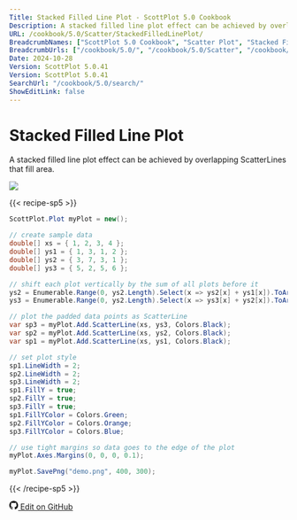 ```yaml
---
Title: Stacked Filled Line Plot - ScottPlot 5.0 Cookbook
Description: A stacked filled line plot effect can be achieved by overlapping ScatterLines that fill area.
URL: /cookbook/5.0/Scatter/StackedFilledLinePlot/
BreadcrumbNames: ["ScottPlot 5.0 Cookbook", "Scatter Plot", "Stacked Filled Line Plot"]
BreadcrumbUrls: ["/cookbook/5.0/", "/cookbook/5.0/Scatter", "/cookbook/5.0/Scatter/StackedFilledLinePlot"]
Date: 2024-10-28
Version: ScottPlot 5.0.41
Version: ScottPlot 5.0.41
SearchUrl: "/cookbook/5.0/search/"
ShowEditLink: false
---
```


# Stacked Filled Line Plot


A stacked filled line plot effect can be achieved by overlapping ScatterLines that fill area.

[![](/cookbook/5.0/images/StackedFilledLinePlot.png?241027220842)](/cookbook/5.0/images/StackedFilledLinePlot.png?241027220842)

{{< recipe-sp5 >}}

```cs
ScottPlot.Plot myPlot = new();

// create sample data
double[] xs = { 1, 2, 3, 4 };
double[] ys1 = { 1, 3, 1, 2 };
double[] ys2 = { 3, 7, 3, 1 };
double[] ys3 = { 5, 2, 5, 6 };

// shift each plot vertically by the sum of all plots before it
ys2 = Enumerable.Range(0, ys2.Length).Select(x => ys2[x] + ys1[x]).ToArray();
ys3 = Enumerable.Range(0, ys2.Length).Select(x => ys3[x] + ys2[x]).ToArray();

// plot the padded data points as ScatterLine
var sp3 = myPlot.Add.ScatterLine(xs, ys3, Colors.Black);
var sp2 = myPlot.Add.ScatterLine(xs, ys2, Colors.Black);
var sp1 = myPlot.Add.ScatterLine(xs, ys1, Colors.Black);

// set plot style
sp1.LineWidth = 2;
sp2.LineWidth = 2;
sp3.LineWidth = 2;
sp1.FillY = true;
sp2.FillY = true;
sp3.FillY = true;
sp1.FillYColor = Colors.Green;
sp2.FillYColor = Colors.Orange;
sp3.FillYColor = Colors.Blue;

// use tight margins so data goes to the edge of the plot
myPlot.Axes.Margins(0, 0, 0, 0.1);

myPlot.SavePng("demo.png", 400, 300);

```

{{< /recipe-sp5 >}}

<a href='https://github.com/ScottPlot/ScottPlot/blob/main/src/ScottPlot5/ScottPlot5%20Cookbook/Recipes/PlotTypes/Scatter.cs'><svg xmlns="http://www.w3.org/2000/svg" width="16" height="16" fill="currentColor" class="mb-1 bi bi-github" viewBox="0 0 16 16">
  <path d="M8 0C3.58 0 0 3.58 0 8c0 3.54 2.29 6.53 5.47 7.59.4.07.55-.17.55-.38 0-.19-.01-.82-.01-1.49-2.01.37-2.53-.49-2.69-.94-.09-.23-.48-.94-.82-1.13-.28-.15-.68-.52-.01-.53.63-.01 1.08.58 1.23.82.72 1.21 1.87.87 2.33.66.07-.52.28-.87.51-1.07-1.78-.2-3.64-.89-3.64-3.95 0-.87.31-1.59.82-2.15-.08-.2-.36-1.02.08-2.12 0 0 .67-.21 2.2.82.64-.18 1.32-.27 2-.27s1.36.09 2 .27c1.53-1.04 2.2-.82 2.2-.82.44 1.1.16 1.92.08 2.12.51.56.82 1.27.82 2.15 0 3.07-1.87 3.75-3.65 3.95.29.25.54.73.54 1.48 0 1.07-.01 1.93-.01 2.2 0 .21.15.46.55.38A8.01 8.01 0 0 0 16 8c0-4.42-3.58-8-8-8"/>
</svg> Edit on GitHub</a>

